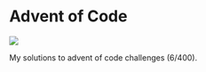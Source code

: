 # Advent of Code

![](https://geps.dev/progress/1)

My solutions to advent of code challenges (6/400).
